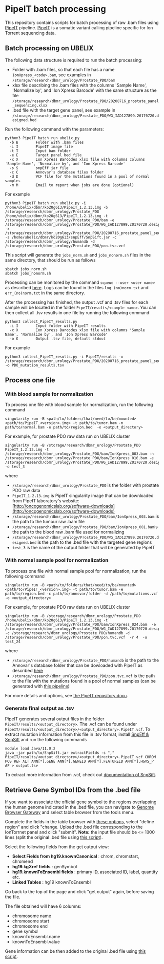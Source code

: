 # PipeIT batch processing

This repository contains scripts for batch processing of raw .bam files using [PipeIT](https://github.com/ckynlab/PipeIT) pipeline. [PipeIT](https://github.com/ckynlab/PipeIT) is a somatic variant calling pipeline specific for Ion Torrent sequencing data.

## Batch processing on UBELIX

The following data structure is required to run the batch processing:
- Folder with .bam files, so that each file has a name `IonXpress_<code>.bam`, see examples in `/storage/research/dbmr_urology/Prostate_PDO/bam`
- xlsx file describing the .bam files with the columns 'Sample Name', 'Normalize by', and 'Ion Xpress Barcode' with the same structure as the file `/storage/research/dbmr_urology/Prostate_PDO/20200716_prostate_panel_sequencing.xlsx`
- .bed file with the target gene panel, see example in `/storage/research/dbmr_urology/Prostate_PDO/WG_IAD127899.20170720.designed.bed`

Run the following command with the parameters:
```
python3 PipeIT_batch_run_ubelix.py
  -b B        Folder with .bam files
  -i I        PipeIT image file
  -t T        Input bam folder
  -e E        Target panel bed file
  -x X        Ion Xpress Barcodes xlsx file with columns columns 'Sample Name', 'Normalize by', and 'Ion Xpress Barcode'
  -s S        snpEff jar file
  -c C        Annovar's database files folder
  -d D        VCF file for the mutations found in a pool of normal samples
  -m M        Email to report when jobs are done (optional)
```
For example
```
python3 PipeIT_batch_run_ubelix.py -i /home/ubelix/dbmr/ko20g613/PipeIT_1.2.13.img -b /storage/research/dbmr_urology/Prostate_PDO /home/ubelix/dbmr/ko20g613/PipeIT_1.2.13.img -t /storage/research/dbmr_urology/Prostate_PDO/bam -e /storage/research/dbmr_urology/Prostate_PDO/WG_IAD127899.20170720.designed.bed -x /storage/research/dbmr_urology/Prostate_PDO/20200716_prostate_panel_sequencing.xlsx -s /home/ubelix/dbmr/ko20g613/snpEff/SnpSift.jar -c /storage/research/dbmr_urology/humandb -d /storage/research/dbmr_urology/Prostate_PDO/pon.tvc.vcf
```
This script will generate the `jobs_norm.sh` and `jobs_nonorm.sh` files in the same directory, that should be run as follows
```
sbatch jobs_norm.sh
sbatch jobs_nonorm.sh
```

Processing can be monitored by the command `squeue --user <user name>` as described [here](https://hpc-unibe-ch.github.io/user-guide/job-management/monitoring-jobs.html). Logs can be found in the files `log_(no)norm.txt` and `err_(no)norm.txt` in the same directory.

After the processing has finished, the output .vcf and .tsv files for each sample will be located in the folder `PipeIT/results/<sample name>`.
You can then collect all .tsv results in one file by running the following command
```
python3 collect_PipeIT_results.py
  -i I        Input folder with PipeIT results
  -x X        Ion Xpress Barcodes xlsx file with columns 'Sample Name', 'Normalize by', and 'Ion Xpress Barcode'
  -o O        Output .tsv file, default stdout

```
For example
```
python3 collect_PipeIT_results.py -i PipeIT/results -x /storage/research/dbmr_urology/Prostate_PDO/20200716_prostate_panel_sequencing.xlsx -o PDO_mutation_results.tsv
```

## Process one file

### With blood sample for normalization
To process one file with blood sample for normalization, run the following command
```
singularity run -B <path/to/folders/that/need/to/be/mounted> <path/to/PipeIT_<version>.img> -t path/to/tumor.bam -n path/to/normal.bam -e path/to/region.bed  -o <output_directory>
```
For example, for prostate PDO raw data run on UBELIX cluster
```
singularity run -B /storage/research/dbmr_urology/Prostate_PDO PipeIT_1.2.13.img -t /storage/research/dbmr_urology/Prostate_PDO/bam/IonXpress_003.bam -n /storage/research/dbmr_urology/Prostate_PDO/bam/IonXpress_010.bam -e /storage/research/dbmr_urology/Prostate_PDO/WG_IAD127899.20170720.designed.bed -o test_3
```
where
- `/storage/research/dbmr_urology/Prostate_PDO` is the folder with prostate PDO raw data
- `PipeIT_1.2.13.img` is PipeIT singularity image that can be downloaded from PipeIT laboratory's website: [http://oncogenomicslab.org/software-downloads](http://oncogenomicslab.org/software-downloads)
- `/storage/research/dbmr_urology/Prostate_PDO/bam/IonXpress_003.bam` is the path to the tumour raw .bam file
- `/storage/research/dbmr_urology/Prostate_PDO/bam/IonXpress_001.bam`is the path to the blood raw .bam file used for normalizing
- `/storage/research/dbmr_urology/Prostate_PDO/WG_IAD127899.20170720.designed.bed` is the path to the .bed file with the targeted gene regions
- `test_3` is the name of the output folder that will be generated by PipeIT

### With normal sample pool for normalization
To process one file with normal sample pool for normalization, run the following command
```
singularity run -B <path/to/folders/that/need/to/be/mounted> <path/to/PipeIT_<version>.img> -t path/to/tumor.bam -e path/to/region.bed -c path/to/annovar/folder -d /path/to/mutations.vcf -o <output_directory>
```
For example, for prostate PDO raw data run on UBELIX cluster
```
singularity run -B /storage/research/dbmr_urology/Prostate_PDO /home/ubelix/dbmr/ko20g613/PipeIT_1.2.13.img -t /storage/research/dbmr_urology/Prostate_PDO/bam/IonXpress_024.bam  -e /storage/research/dbmr_urology/Prostate_PDO/WG_IAD127899.20170720.designed.bed -c /storage/research/dbmr_urology/Prostate_PDO/humandb -d /storage/research/dbmr_urology/Prostate_PDO/pon.tvc.vcf  -r 4  -o test_24
```
where
- `/storage/research/dbmr_urology/Prostate_PDO/humandb` is the path to the Annovar's database folder that can be dowloaded with PipeIT as described [here](https://github.com/ckynlab/PipeIT)
- `/storage/research/dbmr_urology/Prostate_PDO/pon.tvc.vcf` is the path to the file with the mutations found in a pool of normal samples (can be generated with [this pipeline](https://github.com/charlottekyng/usb-modules-v2))

For more details and options, see [the PipeIT repository docu](https://github.com/ckynlab/PipeIT).

### Generate final output as .tsv

PipeIT generates several output files in the folder `PipeIT/results/<output_directory>`. The .vcf can be found under `PipeIT/results/<output_directory>/<output_directory>.PipeIT.vcf`. To extract mutation information from this file in .tsv format, install [SnpEff & SnpSift](https://pcingola.github.io/SnpEff/download/) and run the following commands
```
module load Java/11.0.2
java -jar path/to/SnpSift.jar extractFields -s "," PipeIT/results/<output_directory>/<output_directory>.PipeIT.vcf CHROM POS REF ALT ANN[*].GENE ANN[*].GENEID ANN[*].FEATUREID ANN[*].HGVS_P AF > output.tsv
```

To extract more information from .vcf, check out [documentation of SnpSift](https://pcingola.github.io/SnpEff/ss_extractfields/#example-1-extracting-chromosome-position-id-and-allele-frequency).

## Retrieve Gene Symbol IDs from the .bed file

If you want to associate the official gene symbol to the regions overlapping the human genome indicated in the .bed file, you can 
navigate to [Genome Browser Gateway](https://genome.ucsc.edu/cgi-bin/hgGateway) and select table browser from the tools menu.

Complete the fields in the table browser with [these options](https://genome.ucsc.edu/cgi-bin/hgTables?hgsid=915189327_SVlXMVfDA3Fea7LjM0AaKepVBWlP&clade=mammal&org=Human&db=hg19&hgta_group=genes&hgta_track=knownGene&hgta_table=knownCanonical&hgta_regionType=userRegions&position=chrX%3A15%2C578%2C261-15%2C621%2C068&hgta_outputType=selectedFields&hgta_outFileName=output.test.01), select "define region" and click "change. Upload the .bed file corresponding to the IonTorrnet panel and click "submit". **Note:** the input file should be <= 1000 lines (split the original .bed file using [this script](https://github.com/UroGenus/PipeIT_batch_processing/blob/main/split_bed.py)). 

Select the following fields from the get output view:

- **Select Fields from hg19.knownCanonical** : chrom, chromstart, chromend
- **hg19.kgXref fields** : genSymbol
- **hg19.knownToEnsembl fields** : primary ID, associated ID, label, quantity etc.
- **Linked Tables** : hg19 knownToEnsembl

Go back to the top of the page and click "get output" again, before saving the file.

The file obtained will have 6 columns:
- chromosome name
- chromosome start
- chromosome end
- gene symbol
- knownToEnsembl.name
- knownToEnsembl.value

Gene information can be then added to the original .bed file using [this script](https://github.com/UroGenus/PipeIT_batch_processing/blob/main/join_bed.py).
